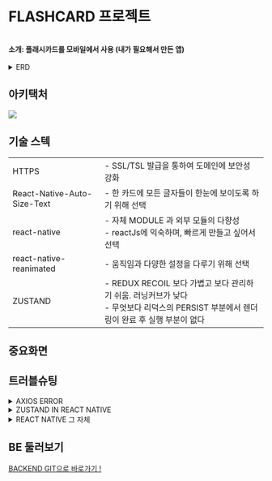 
# **FLASHCARD 프로젝트** 
</br>
<strong> 소개: 플래시카드를 모바일에서 사용 (내가 필요해서 만든 앱) </strong>
</br>
<br>
<details>
<summary>ERD</summary>
<br>
<img src="https://github.com/jeonghawook/quiz/assets/126029736/827d674d-f572-46fb-b69b-6cfc3d6cf578">
</details>


## **아키택처**
<img src="https://github.com/jeonghawook/quiz/assets/126029736/cdc57279-d1f1-4131-a8e5-14e56f7b1a22">

## **기술 스텍**
<table>
 <tr>
    <td>HTTPS</td>
    <td> - SSL/TSL 발급을 통하여 도메인에 보안성 강화 <br />
   </td>
  </tr>
  <tr>
    <td>React-Native-Auto-Size-Text</td>
    <td>- 한 카드에 모든 글자들이 한눈에 보이도록 하기 위해 선택<br />
 </td>
  </tr>
    <tr>
    <td>react-native</td>
    <td>- 자체 MODULE 과 외부 모듈의 다향성<br />
      - reactJs에 익숙하며, 빠르게 만들고 싶어서 선택
 </td>
    </tr>
     <tr>
    <td>react-native-reanimated</td>
   <td>- 움직임과 다양한 설정을 다루기 위해 선택 </td>
  </tr>
 <tr>
  <td>ZUSTAND</td>
 <td> - REDUX RECOIL 보다 가볍고 보다 관리하기 쉬움. 러닝커브가 낮다<br>
- 무엇보다 리덕스의 PERSIST 부분에서 렌더링이 완료 후 실행 부분이 없다</td>
 </tr>
</table>

## **중요화면**


## **트러블슈팅** 
<details>
<summary>AXIOS ERROR</summary>
<br>
<p>일주일 동안 고민하게 만든 https. 리액트 네이티브는 http가 아닌 https 로 통신한다. <br>
 로그에서 ReactNativeJS ▶︎ [AxiosError: Network Error] 딱 이 한줄로 에러가 뜬다.  <br>
 더 자세한 설명이 없었다. 혹시 cors에러가 아닐까,  <br>
 수 많은 에러를 찾는중 뜬금없이 전 프로젝트에서 geolocation은 https에서만 사용할수 있는게 떠올랐다.  <br>
 그래서 http로 통신할수 있는 "usesCleartextTraffic": true 사용해보고 실패. 마지막에 최후의 https 로 설정하고 통신했더니 성공했다. <br>
 (*경험이 중요하긴하다)</p>
</details>

<details>
<summary>ZUSTAND IN REACT NATIVE</summary>
 <br>
 <p>storage:createJSONStorage(()=> AsyncStorage) 웹과 설정 법이 달라서 많은 시간을 투자했던 부분이다. </p>
</details>

<details>
<summary>REACT NATIVE 그 자체</summary>
<br>
<p> </p>
</details>

## **BE 둘러보기**
 [BACKEND GIT으로 바로가기 ! ](https://github.com/jeonghawook/quiz)
